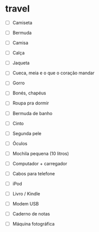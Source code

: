 # travel

- [ ] Camiseta
- [ ] Bermuda
- [ ] Camisa
- [ ] Calça
- [ ] Jaqueta
- [ ] Cueca, meia e o que o coração mandar
- [ ] Gorro
- [ ] Bonés, chapéus
- [ ] Roupa pra dormir
- [ ] Bermuda de banho
- [ ] Cinto
- [ ] Segunda pele


- [ ] Óculos
- [ ] Mochila pequena (10 litros) 
- [ ] Computador + carregador
- [ ] Cabos para telefone
- [ ] iPod
- [ ] Livro / Kindle
- [ ] Modem USB
- [ ] Caderno de notas
- [ ] Máquina fotográfica
